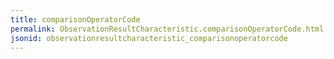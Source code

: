 ```yaml
---
title: comparisonOperatorCode
permalink: ObservationResultCharacteristic.comparisonOperatorCode.html
jsonid: observationresultcharacteristic_comparisonoperatorcode
---
```

